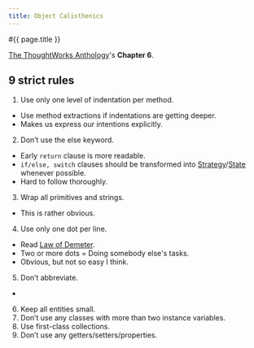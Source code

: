 ```yaml
---
title: Object Calisthenics
---
```

#{{ page.title }}

[The ThoughtWorks Anthology]'s **Chapter 6**.

## 9 strict rules
1. Use only one level of indentation per method.  
  * Use method extractions if indentations are getting deeper.
  * Makes us express our intentions explicitly.
2. Don’t use the else keyword.
  * Early `return` clause is more readable.
  * `if/else, switch` clauses should be transformed into
    [Strategy]/[State] whenever possible.
  * Hard to follow thoroughly.

3. Wrap all primitives and strings.
  * This is rather obvious.

4. Use only one dot per line.
  * Read [Law of Demeter].
  * Two or more dots = Doing somebody else's tasks.
  * Obvious, but not so easy I think.

5. Don’t abbreviate.
  * 
6. Keep all entities small.
7. Don’t use any classes with more than two instance variables.
8. Use first-class collections.
9. Don’t use any getters/setters/properties.

[The ThoughtWorks Anthology]: https://pragprog.com/book/twa/thoughtworks-anthology
[Strategy]: https://en.wikipedia.org/wiki/Strategy_pattern
[State]: https://en.wikipedia.org/wiki/State_pattern
[Law of Demeter]: https://en.wikipedia.org/wiki/Law_of_Demeter
